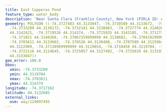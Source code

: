 ```yaml
---
title: East Copperas Pond
feature_type: water_body
description: 'Near Santa Clara (Franklin County), New York (PIRLA ID: ADIR020)'
geometry: POLYGON ((-74.3727483 44.3133047, -74.3730589 44.3133672, -74.3731753 44.3133672,
  -74.3733209 44.3136172, -74.3732141 44.3138463, -74.3727774 44.3140268, -74.3723699
  44.3142421, -74.3719526 44.314374, -74.3715935 44.3143185, -74.3712733 44.3141865,
  -74.371021 44.3140268, -74.37067159999999 44.3138602, -74.37041929999999 44.3137213,
  -74.3703611 44.3133602, -74.370526 44.3130408, -74.3707589 44.3125964, -74.3710404
  44.3122909, -74.37138969999999 44.3119854, -74.3718458 44.3119784, -74.3721175 44.3121728,
  -74.3723116 44.3124645, -74.3725057 44.3127492, -74.3725639 44.3131936, -74.3727483
  44.3133047))
geo_error: 100.0
bbox:
  xmin: -74.3733209
  ymin: 44.3119784
  xmax: -74.3703611
  ymax: 44.314374
longitude: -74.3717162
latitude: 44.3132685
external_links:
  osm: way/124097493
---
```

